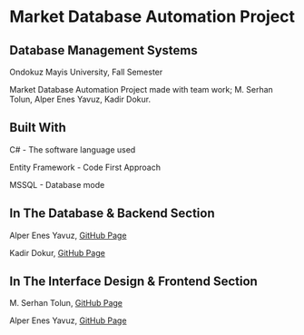 # Market Database Automation Project

## Database Management Systems ##
Ondokuz Mayis University, Fall Semester

Market Database Automation Project made with team work;  M. Serhan Tolun, Alper Enes Yavuz, Kadir Dokur.

## Built With ##

C# - The software language used

Entity Framework - Code First Approach

MSSQL - Database mode

## In The Database & Backend Section ##
Alper Enes Yavuz, [GitHub Page](https://github.com/aenesyvz)

Kadir Dokur, [GitHub Page](https://github.com/Nithrone)

## In The Interface Design & Frontend Section ##
M. Serhan Tolun, [GitHub Page](https://github.com/mehmetserhan)

Alper Enes Yavuz, [GitHub Page](https://github.com/aenesyvz)
